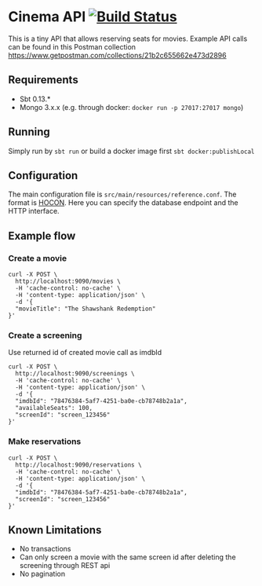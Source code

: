# Cinema API [![Build Status](https://travis-ci.org/jeroenr/cinema-akka-demo.svg?branch=master)](https://travis-ci.org/jeroenr/cinema-akka-demo)
This is a tiny API that allows reserving seats for movies. Example API calls can be found in this Postman collection https://www.getpostman.com/collections/21b2c655662e473d2896

## Requirements
- Sbt 0.13.*
- Mongo 3.x.x (e.g. through docker: ```docker run -p 27017:27017 mongo```)

## Running
Simply run by ```sbt run``` or build a docker image first ```sbt docker:publishLocal```

## Configuration
The main configuration file is ```src/main/resources/reference.conf```. The format is [HOCON](https://github.com/typesafehub/config/blob/master/HOCON.md). Here you can specify the database endpoint and the HTTP interface.

## Example flow

### Create a movie
```
curl -X POST \
  http://localhost:9090/movies \
  -H 'cache-control: no-cache' \
  -H 'content-type: application/json' \
  -d '{
  "movieTitle": "The Shawshank Redemption"
}'
```

### Create a screening
Use returned id of created movie call as imdbId
```
curl -X POST \
  http://localhost:9090/screenings \
  -H 'cache-control: no-cache' \
  -H 'content-type: application/json' \
  -d '{
  "imdbId": "78476384-5af7-4251-ba0e-cb78748b2a1a",
  "availableSeats": 100,
  "screenId": "screen_123456"
}'
```

### Make reservations
```
curl -X POST \
  http://localhost:9090/reservations \
  -H 'cache-control: no-cache' \
  -H 'content-type: application/json' \
  -d '{
  "imdbId": "78476384-5af7-4251-ba0e-cb78748b2a1a",
  "screenId": "screen_123456"
}'
```


## Known Limitations
- No transactions
- Can only screen a movie with the same screen id after deleting the screening through REST api
- No pagination


